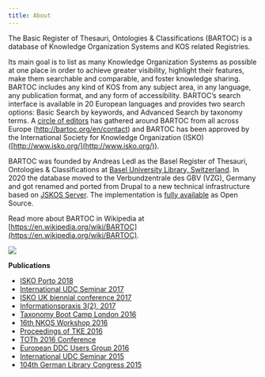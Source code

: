 ```yaml
---
title: About
---
```


The Basic Register of Thesauri, Ontologies & Classifications (BARTOC) is
a database of Knowledge Organization Systems and KOS related Registries.

Its main goal is
to list as many Knowledge Organization Systems as possible at one place
in order to achieve greater visibility, highlight their features, make
them searchable and comparable, and foster knowledge sharing. BARTOC
includes any kind of KOS from any subject area, in any language, any
publication format, and any form of accessibility. BARTOC’s search
interface is available in 20 European languages and provides two search
options: Basic Search by keywords, and Advanced Search by taxonomy
terms. A [circle of editors](/contact) has gathered around BARTOC from all across
Europe (<http://bartoc.org/en/contact>) and BARTOC has been approved by
the International Society for Knowledge Organization (ISKO)
([http://www.isko.org/](http://www.isko.org/)).

BARTOC was founded by Andreas Ledl as the Basel Register of Thesauri,
Ontologies & Classifications at [Basel University Library, Switzerland](https://www.ub.unibas.ch/).
In 2020 the database moved to the Verbundzentrale des GBV (VZG), Germany and
got renamed and ported from Drupal to a new technical infrastructure based on
[JSKOS Server](https://github.com/gbv/jskos-server#readme). The implementation
is [fully available](https://github.com/gbv/bartoc.org) as Open Source.

Read more about BARTOC in Wikipedia at [https://en.wikipedia.org/wiki/BARTOC](https://en.wikipedia.org/wiki/BARTOC).

<img src="/img/bartoc-logo.svg" />

**Publications**

* [ISKO Porto 2018](http://mate.unipv.it/gnoli/portot.pdf)
* [International UDC Seminar 2017](http://www.udcc.org/index.php/site/page?view=facetedclassification)
* [ISKO UK biennial conference 2017](http://event-archive.iskouk.org/content/isko-uk-conference-2017-knowledge-organization-whats-story)
* [Informationspraxis 3(2), 2017](https://doi.org/10.11588/ip.2017.2.40335)
* [Taxonomy Boot Camp London 2016](https://zenodo.org/record/162035)
* [16th NKOS Workshop 2016](https://zenodo.org/record/160926)
* [Proceedings of TKE 2016](http://hdl.handle.net/10398/9323)
* [TOTh 2016 Conference](https://zenodo.org/record/438019)
* [European DDC Users Group 2016](http://edug.pansoft.de/tiki-download_file.php?fileId=132)
* [International UDC Seminar 2015](http://www.udcc.org/index.php/site/page?view=authoritycontrol)
* [104th German Library Congress 2015](https://opus4.kobv.de/opus4-bib-info/frontdoor/index/index/docId/1677)
